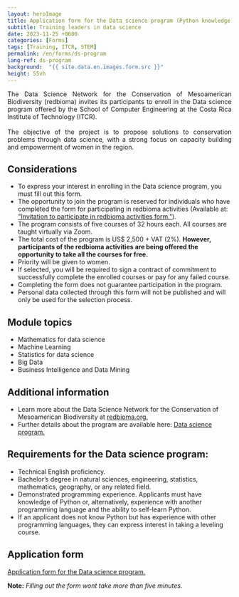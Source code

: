 ```yaml
---
layout: heroImage
title: Application form for the Data science program (Python knowledge required)
subtitle: Training leaders in data science
date: 2023-11-25 +0600
categories: [Forms]
tags: [Training, ITCR, STEM]
permalink: /en/forms/ds-program
lang-ref: ds-program
background:  "{{ site.data.en.images.form.src }}"
height: 55vh
---
```


<div style="text-align: justify">
The Data Science Network for the Conservation of Mesoamerican Biodiversity (redbioma) invites its participants to enroll in the Data science program offered by the School of Computer Engineering at the Costa Rica Institute of Technology (ITCR).
<br><br>
The objective of the project is to propose solutions to conservation problems through data science, with a strong focus on capacity building and empowerment of women in the region.
</div>

## Considerations

- To express your interest in enrolling in the Data science program, you must fill out this form.
- The opportunity to join the program is reserved for individuals who have completed the form for participating in redbioma activities (Available at: ["Invitation to participate in redbioma activities form."](https://redbioma.github.io/formularios/invitacion-red.html)).
- The program consists of five courses of 32 hours each. All courses are taught virtually via Zoom.
- The total cost of the program is US$ 2,500 + VAT (2%). **However, participants of the redbioma activities are being offered the opportunity to take all the courses for free.**
- Priority will be given to women.
- If selected, you will be required to sign a contract of commitment to successfully complete the enrolled courses or pay for any failed course.
- Completing the form does not guarantee participation in the program.
- Personal data collected through this form will not be published and will only be used for the selection process.
  
## Module topics

- Mathematics for data science
- Machine Learning
- Statistics for data science
- Big Data
- Business Intelligence and Data Mining

## Additional information

- Learn more about the Data Science Network for the Conservation of Mesoamerican Biodiversity at [redbioma.org.](https://redbioma.github.io)
- Further details about the program are available here: [Data science program.](https://www.tec.ac.cr/fundatec/programa-ciencias-datos-escuela-computacion)

## Requirements for the Data science program:

- Technical English proficiency.
- Bachelor’s degree in natural sciences, engineering, statistics, mathematics, geography, or any related field.
- Demonstrated programming experience. Applicants must have knowledge of Python or, alternatively, experience with another programming language and the ability to self-learn Python.
- If an applicant does not know Python but has experience with other programming languages, they can express interest in taking a leveling course.

## Application form

[Application form for the Data science program.](https://forms.gle/ebEFYhef4QAraR6E9)

**Note:** *Filling out the form wont take more than five minutes.*